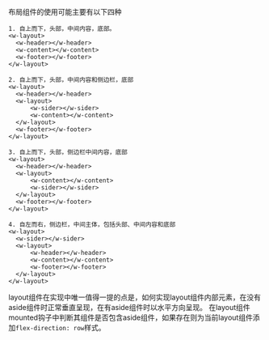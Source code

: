 布局组件的使用可能主要有以下四种
```
1. 自上而下，头部，中间内容，底部。
<w-layout>
  <w-header></w-header>
  <w-content></w-content>
  <w-footer></w-footer>
</w-layout>

2. 自上而下，头部，中间内容和侧边栏，底部
<w-layout>
  <w-header></w-header>
  <w-layout>
      <w-sider></w-sider>
      <w-content></w-content>
  </w-layout>
  <w-footer></w-footer>
</w-layout>

3. 自上而下，头部，侧边栏中间内容，底部
<w-layout>
  <w-header></w-header>
  <w-layout>
      <w-content></w-content>
      <w-sider></w-sider>
  </w-layout>
  <w-footer></w-footer>
</w-layout>

4. 自左而右，侧边栏，中间主体，包括头部、中间内容和底部
<w-layout>
  <w-sider></w-sider>
  <w-layout>
      <w-header></w-header>
      <w-content></w-content>
      <w-footer></w-footer>
  </w-layout>
</w-layout>
```

layout组件在实现中唯一值得一提的点是，如何实现layout组件内部元素，在没有aside组件时正常垂直呈现，在有aside组件时以水平方向呈现。
在layout组件mounted钩子中判断其组件是否包含aside组件，如果存在则为当前layout组件添加`flex-direction: row`样式。